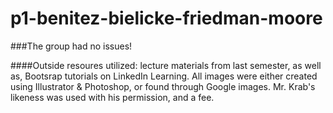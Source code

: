 # p1-benitez-bielicke-friedman-moore

###The group had no issues!

####Outside resoures utilized: lecture materials from last semester, as well as, Bootsrap tutorials on LinkedIn Learning. All images were either created using Illustrator & Photoshop, or found through Google images. Mr. Krab's likeness was used with his permission, and a fee.
